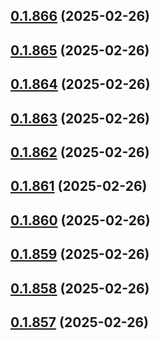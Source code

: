## [0.1.866](https://github.com/binary-braids/terraform-oracle/compare/v0.1.865...v0.1.866) (2025-02-26)



## [0.1.865](https://github.com/binary-braids/terraform-oracle/compare/v0.1.864...v0.1.865) (2025-02-26)



## [0.1.864](https://github.com/binary-braids/terraform-oracle/compare/v0.1.863...v0.1.864) (2025-02-26)



## [0.1.863](https://github.com/binary-braids/terraform-oracle/compare/v0.1.862...v0.1.863) (2025-02-26)



## [0.1.862](https://github.com/binary-braids/terraform-oracle/compare/v0.1.861...v0.1.862) (2025-02-26)



## [0.1.861](https://github.com/binary-braids/terraform-oracle/compare/v0.1.860...v0.1.861) (2025-02-26)



## [0.1.860](https://github.com/binary-braids/terraform-oracle/compare/v0.1.859...v0.1.860) (2025-02-26)



## [0.1.859](https://github.com/binary-braids/terraform-oracle/compare/v0.1.858...v0.1.859) (2025-02-26)



## [0.1.858](https://github.com/binary-braids/terraform-oracle/compare/v0.1.857...v0.1.858) (2025-02-26)



## [0.1.857](https://github.com/binary-braids/terraform-oracle/compare/v0.1.856...v0.1.857) (2025-02-26)



